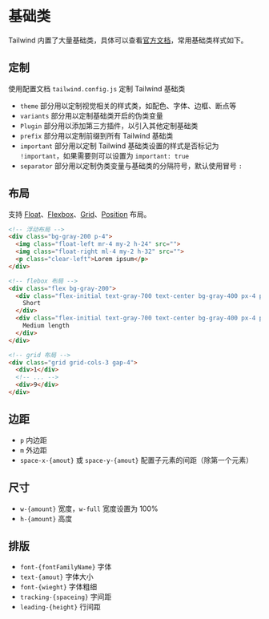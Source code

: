 # 基础类
Tailwind 内置了大量基础类，具体可以查看[官方文档](https://tailwindcss.com/docs)，常用基础类样式如下。

## 定制
使用配置文档 `tailwind.config.js` 定制 Tailwind 基础类

* `theme` 部分用以定制视觉相关的样式类，如配色、字体、边框、断点等
* `variants` 部分用以定制基础类开启的伪类变量
* `Plugin` 部分用以添加第三方插件，以引入其他定制基础类
* `prefix` 部分用以定制前缀到所有 Tailwind 基础类
* `important` 部分用以定制 Tailwind 基础类设置的样式是否标记为 `!important`，如果需要则可以设置为 `important: true`
* `separator` 部分用以定制伪类变量与基础类的分隔符号，默认使用冒号 `:`

## 布局
支持 [Float](https://tailwindcss.com/docs/float)、[Flexbox](https://tailwindcss.com/docs/flex)、[Grid](https://tailwindcss.com/docs/grid-template-columns)、[Position](https://tailwindcss.com/docs/position) 布局。

```html
<!-- 浮动布局 -->
<div class="bg-gray-200 p-4">
  <img class="float-left mr-4 my-2 h-24" src="">
  <img class="float-right ml-4 my-2 h-32" src="">
  <p class="clear-left">Lorem ipsum</p>
</div>

<!-- flebox 布局 -->
<div class="flex bg-gray-200">
  <div class="flex-initial text-gray-700 text-center bg-gray-400 px-4 py-2 m-2">
    Short
  </div>
  <div class="flex-initial text-gray-700 text-center bg-gray-400 px-4 py-2 m-2">
    Medium length
  </div>
</div>

<!-- grid 布局 -->
<div class="grid grid-cols-3 gap-4">
  <div>1</div>
  <!-- ... -->
  <div>9</div>
</div>
```

## 边距
* `p` 内边距
* `m` 外边距
* `space-x-{amout}` 或 `space-y-{amout}` 配置子元素的间距（除第一个元素）

## 尺寸
* `w-{amount}` 宽度，`w-full` 宽度设置为 100%
* `h-{amount}` 高度

## 排版
* `font-{fontFamilyName}` 字体
* `text-{amout}` 字体大小
* `font-{wieght}` 字体粗细
* `tracking-{spaceing}` 字间距
* `leading-{height}` 行间距

